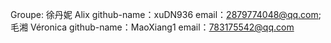 Groupe: 徐丹妮 Alix github-name：xuDN936 email：2879774048@qq.com; 
        毛湘 Véronica github-name：MaoXiang1 email：783175542@qq.com
